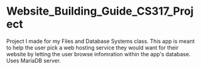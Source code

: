 # Website_Building_Guide_CS317_Project
Project I made for my Files and Database Systems class. This app is meant to help the user pick a web hosting service they would want for their website by letting the user browse infomration within the app's database.
Uses MariaDB server.
